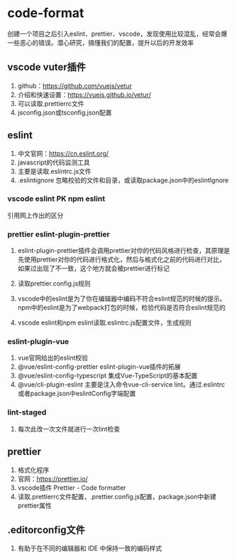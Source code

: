# code-format
创建一个项目之后引入eslint、prettier、vscode，发现使用比较混乱，经常会爆一些恶心的错误。潜心研究，搞懂我们的配置，提升以后的开发效率

## vscode vuter插件
1. github：https://github.com/vuejs/vetur
2. 介绍和快速设置：https://vuejs.github.io/vetur/
3. 可以读取.prettierrc文件
4. jsconfig.json或tsconfig.json配置

## eslint 
1. 中文官网：https://cn.eslint.org/
2. javascript的代码监测工具
3. 主要是读取.eslintrc.js文件
4. .eslintignore 忽略校验的文件和目录，或读取package.json中的eslintIgnore

### vscode eslint PK npm eslint
引用网上作出的区分

### prettier eslint-plugin-prettier
1. eslint-plugin-prettier插件会调用prettier对你的代码风格进行检查，其原理是先使用prettier对你的代码进行格式化，然后与格式化之前的代码进行对比，如果过出现了不一致，这个地方就会被prettier进行标记
2. 读取prettier.config.js规则

1. vscode中的eslint是为了你在编辑器中编码不符合eslint规范的时候的提示。npm中的eslint是为了webpack打包的时候，检验代码是否符合eslint规范的
2. vscode eslint和npm eslint读取.eslintrc.js配置文件，生成规则

### eslint-plugin-vue
1. vue官网给出的eslint校验
2. @vue/eslint-config-prettier eslint-plugin-vue插件的拓展
3. @vue/eslint-config-typescript 集成Vue-TypeScript的基本配置
4. @vue/cli-plugin-eslint 主要是注入命令vue-cli-service lint。通过.eslintrc或者package.json中eslintConfig字端配置

### lint-staged
1. 每次此改一次文件就进行一次lint检查


## prettier
1. 格式化程序
2. 官网：https://prettier.io/
3. vscode插件 Prettier - Code formatter
4. 读取.prettierrc文件配置，.prettier.config.js配置，package.json中新建prettier属性

## .editorconfig文件
1. 有助于在不同的编辑器和 IDE 中保持一致的编码样式





